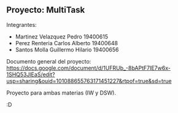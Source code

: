 ## Proyecto: MultiTask
Integrantes:
- Martinez Velazquez Pedro 19400615
- Perez Renteria Carlos Alberto 19400648
- Santos Molla Guillermo Hilario 19400656

Documento general del proyecto:
https://docs.google.com/document/d/1UFRUb_-8bAPtF7IE7w6x-1SHQ53JlEaS/edit?usp=sharing&ouid=101088655763171451227&rtpof=true&sd=true

Proyecto para ambas materias (IW y DSW).

:D

